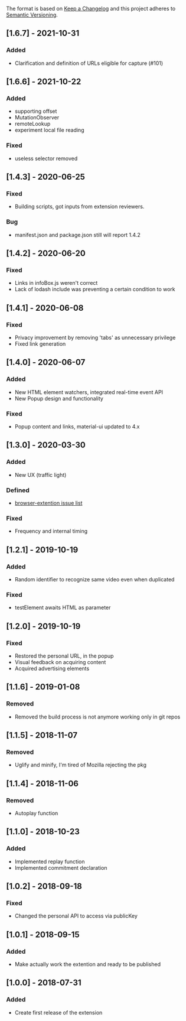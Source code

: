 The format is based on [Keep a Changelog](http://keepachangelog.com/) and this
project adheres to [Semantic Versioning](http://semver.org/).


## [1.6.7] - 2021-10-31
### Added
- Clarification and definition of URLs eligible for capture (#101)

## [1.6.6] - 2021-10-22
### Added
- supporting offset
- MutationObserver
- remoteLookup
- experiment local file reading 
### Fixed
- useless selector removed

## [1.4.3] - 2020-06-25
### Fixed
- Building scripts, got inputs from extension reviewers. 
### Bug
- manifest.json and package.json still will report 1.4.2

## [1.4.2] - 2020-06-20
### Fixed
- Links in infoBox.js weren't correct
- Lack of lodash include was preventing a certain condition to work

## [1.4.1] - 2020-06-08
### Fixed
- Privacy improvement by removing 'tabs' as unnecessary privilege
- Fixed link generation

## [1.4.0] - 2020-06-07
### Added
- New HTML element watchers, integrated real-time event API
- New Popup design and functionality
### Fixed
- Popup content and links, material-ui updated to 4.x

## [1.3.0] - 2020-03-30
### Added
- New UX (traffic light)
### Defined 
- [browser-extention issue list](https://github.com/tracking-exposed/yttrex/labels/browser-extention)
### Fixed
- Frequency and internal timing

## [1.2.1] - 2019-10-19
### Added
- Random identifier to recognize same video even when duplicated
### Fixed
- testElement awaits HTML as parameter

## [1.2.0] - 2019-10-19
### Fixed 
- Restored the personal URL, in the popup
- Visual feedback on acquiring content
- Acquired advertising elements

## [1.1.6] - 2019-01-08
### Removed
- Removed the build process is not anymore working only in git repos

## [1.1.5] - 2018-11-07
### Removed
- Uglify and minify, I'm tired of Mozilla rejecting the pkg

## [1.1.4] - 2018-11-06
### Removed
- Autoplay function

## [1.1.0] - 2018-10-23
### Added
- Implemented replay function
- Implemented commitment declaration

## [1.0.2] - 2018-09-18
### Fixed
- Changed the personal API to access via publicKey

## [1.0.1] - 2018-09-15
### Added
- Make actually work the extention and ready to be published

## [1.0.0] - 2018-07-31
### Added
- Create first release of the extension
